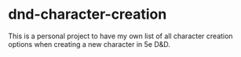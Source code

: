 # dnd-character-creation
This is a personal project to have my own list of all character creation options when creating a new character in 5e D&amp;D.
